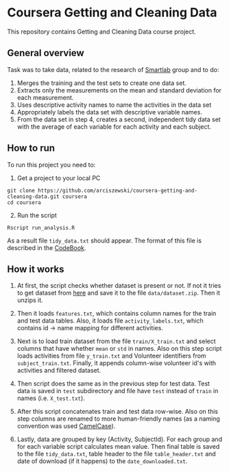 # Coursera Getting and Cleaning Data

This repository contains Getting and Cleaning Data course project.

## General overview

Task was to take data, related to the research of [Smartlab](mailto:activityrecognition@smartlab.ws) group and to do:

1. Merges the training and the test sets to create one data set.
2. Extracts only the measurements on the mean and standard deviation for each measurement.
3. Uses descriptive activity names to name the activities in the data set
4. Appropriately labels the data set with descriptive variable names.
5. From the data set in step 4, creates a second, independent tidy data set with the average of each variable for each activity and each subject.

## How to run

To run this project you need to:

1. Get a project to your local PC
```
git clone https://github.com/arciszewski/coursera-getting-and-cleaning-data.git coursera
cd coursera
```
2. Run the script
```
Rscript run_analysis.R
```

As a result file `tidy_data.txt` should appear. The format of this file is described in the [CodeBook](CodeBook.md).

## How it works

1. At first, the script checks whether dataset is present or not. If not it tries to get dataset from [here](https://d396qusza40orc.cloudfront.net/getdata%2Fprojectfiles%2FUCI%20HAR%20Dataset.zip) and save it to the file `data/dataset.zip`. Then it unzips it.

2. Then it loads `features.txt`, which contains column names for the train and test data tables. Also, it loads file `activity_labels.txt`, which contains id -> name mapping for different activities.

3. Next is to load train dataset from the file `train/X_train.txt` and select columns that have whether `mean` or `std` in names. Also on this step script loads activities from file `y_train.txt` and Volunteer identifiers from `subject_train.txt`. Finally, it appends column-wise volunteer id's with activities and filtered dataset.

4. Then script does the same as in the previous step for test data. Test data is saved in `test` subdirectory and file have `test` instead of `train` in names (i.e. `X_test.txt`).

5. After this script concatenates train and test data row-wise. Also on this step columns are renamed to more human-friendly names (as a naming convention was used [CamelCase](https://en.wikipedia.org/wiki/CamelCase)).

6. Lastly, data are grouped by key (Activity, SubjectId). For each group and for each variable script calculates mean value. Then final table is saved to the file `tidy_data.txt`, table header to the file `table_header.txt` and date of download (if it happens) to the `date_downloaded.txt`.

